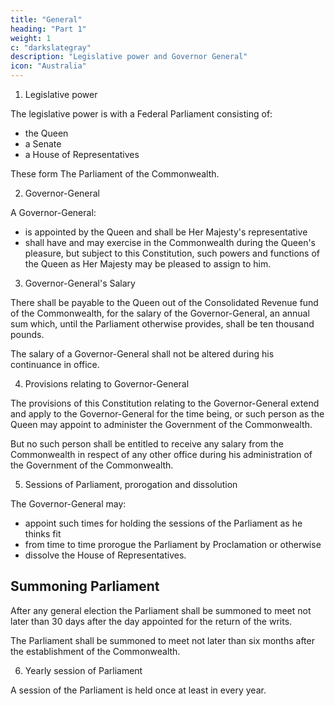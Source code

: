 ```yaml
---
title: "General"
heading: "Part 1"
weight: 1
c: "darkslategray"
description: "Legislative power and Governor General"
icon: "Australia"
---
```



1. Legislative power

The legislative power is with a Federal Parliament consisting of:
- the Queen
- a Senate
- a House of Representatives

These form The Parliament of the Commonwealth.

2. Governor-General

A Governor-General:
- is appointed by the Queen and shall be Her Majesty's representative
- shall have and may exercise in the Commonwealth during the Queen's pleasure, but subject to this Constitution, such powers and functions of the Queen as Her Majesty may be pleased to assign to him.

3. Governor-General's Salary

There shall be payable to the Queen out of the Consolidated Revenue fund of the Commonwealth, for the salary of the Governor-General, an annual sum which, until the Parliament otherwise provides, shall be ten thousand pounds.

The salary of a Governor-General shall not be altered during his continuance in office.

4. Provisions relating to Governor-General

The provisions of this Constitution relating to the Governor-General extend and apply to the Governor-General for the time being, or such person as the Queen may appoint to administer the Government of the Commonwealth. 

But no such person shall be entitled to receive any salary from the Commonwealth in respect of any other office during his administration of the Government of the Commonwealth.

5. Sessions of Parliament, prorogation and dissolution

The Governor-General may:
- appoint such times for holding the sessions of the Parliament as he thinks fit
- from time to time prorogue the Parliament by Proclamation or otherwise
- dissolve the House of Representatives.


## Summoning Parliament

After any general election the Parliament shall be summoned to meet not later than 30 days after the day appointed for the return of the writs.

<!-- First session -->
The Parliament shall be summoned to meet not later than six months after the establishment of the Commonwealth.

6. Yearly session of Parliament

A session of the Parliament is held once at least in every year. <!-- , so that twelve months shall not intervene between the last sitting of the Parliament in one session and its first sitting in the next session. -->